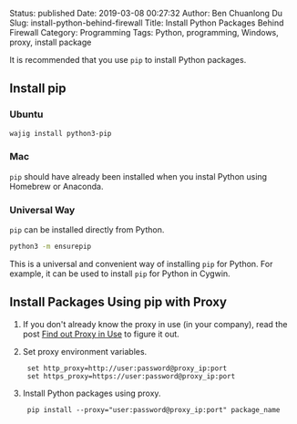 Status: published
Date: 2019-03-08 00:27:32
Author: Ben Chuanlong Du
Slug: install-python-behind-firewall
Title: Install Python Packages Behind Firewall
Category: Programming
Tags: Python, programming, Windows, proxy, install package


It is recommended that you use `pip` to install Python packages.

## Install pip

### Ubuntu

```Bash
wajig install python3-pip
```

### Mac

`pip` should have already been installed when you instal Python using Homebrew or Anaconda.

### Universal Way

`pip` can be installed directly from Python.

```Bash
python3 -m ensurepip
```

This is a universal and convenient way of installing `pip` for Python.
For example,
it can be used to install `pip` for Python in Cygwin.

## Install Packages Using pip with Proxy

1. If you don't already know the proxy in use (in your company),
    read the post [Find out Proxy in Use](http://www.legendu.net/en/blog/find-out-proxy-in-use/)
    to figure it out.

2. Set proxy environment variables. 

        set http_proxy=http://user:password@proxy_ip:port
        set https_proxy=https://user:password@proxy_ip:port

3. Install Python packages using proxy.

        pip install --proxy="user:password@proxy_ip:port" package_name
